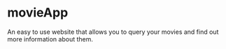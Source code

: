 # movieApp

An easy to use website that allows you to query your movies and find out more information about them.
